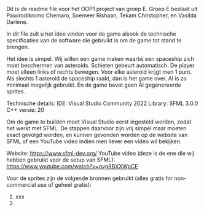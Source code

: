 Dit is de readme file voor het OOP1 project van groep E.
Groep E bestaat uit Pawirodikromo Chemaro, Soemeer Rishaan, Tekam Christopher, en Vasilda Darlene.

In dit file zult u het idee vinden voor de game alsook de technische specificaties van de software die gebruikt is om de game tot stand te brengen.

Het idee is simpel. Wij willen een game maken waarbij een spaceship zich moet beschermen van asteroids. Schieten gebeurt automatisch. De player moet alleen links of rechts bewegen.
Voor elke asteroid krijgt men 1 punt. Als slechts 1 asteroid de spaceship raakt, dan is het game over. AI is zo minimaal mogelijk gebruikt. En de game bevat geen AI gegenereerde sprites.

Technische details:
IDE: Visual Studio Community 2022
Library: SFML 3.0.0
C++ versie: 20

Om de game te builden moet Visual Studio eerst ingesteld worden, zodat het werkt met SFML.
De stappen daarvoor zijn vrij simpel maar moeten exact gevolgd worden, en kunnen gevonden worden op de website van SFML of een YouTube video indien men liever een video wil bekijken.

Website: https://www.sfml-dev.org/
YouTube video (deze is de ene die wij hebben gebruikt voor de setup van SFML): https://www.youtube.com/watch?v=qvg8BXXWpCE

Voor de sprites zijn de volgende bronnen gebruikt (alles gratis for non-commercial use of geheel gratis):
1. xxx
2. 
